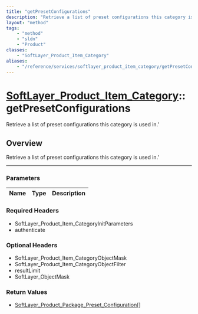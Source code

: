 ```yaml
---
title: "getPresetConfigurations"
description: "Retrieve a list of preset configurations this category is used in.'"
layout: "method"
tags:
    - "method"
    - "sldn"
    - "Product"
classes:
    - "SoftLayer_Product_Item_Category"
aliases:
    - "/reference/services/softlayer_product_item_category/getPresetConfigurations"
---
```

# [SoftLayer_Product_Item_Category](/reference/services/SoftLayer_Product_Item_Category)::getPresetConfigurations


Retrieve a list of preset configurations this category is used in.'


## Overview 
Retrieve a list of preset configurations this category is used in.'

-----

### Parameters 
|Name | Type | Description |
| --- | --- | --- |


### Required Headers
* SoftLayer_Product_Item_CategoryInitParameters
* authenticate


### Optional Headers
* SoftLayer_Product_Item_CategoryObjectMask
* SoftLayer_Product_Item_CategoryObjectFilter
* resultLimit
* SoftLayer_ObjectMask

### Return Values
* <a href='/reference/datatypes/SoftLayer_Product_Package_Preset_Configuration'>SoftLayer_Product_Package_Preset_Configuration[] </a>




